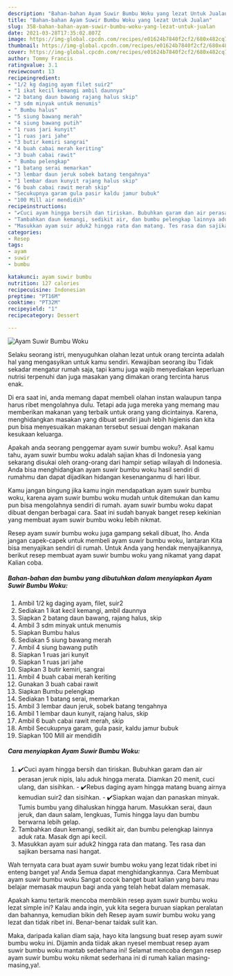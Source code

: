 ```yaml
---
description: "Bahan-bahan Ayam Suwir Bumbu Woku yang lezat Untuk Jualan"
title: "Bahan-bahan Ayam Suwir Bumbu Woku yang lezat Untuk Jualan"
slug: 358-bahan-bahan-ayam-suwir-bumbu-woku-yang-lezat-untuk-jualan
date: 2021-03-28T17:35:02.807Z
image: https://img-global.cpcdn.com/recipes/e01624b7840f2cf2/680x482cq70/ayam-suwir-bumbu-woku-foto-resep-utama.jpg
thumbnail: https://img-global.cpcdn.com/recipes/e01624b7840f2cf2/680x482cq70/ayam-suwir-bumbu-woku-foto-resep-utama.jpg
cover: https://img-global.cpcdn.com/recipes/e01624b7840f2cf2/680x482cq70/ayam-suwir-bumbu-woku-foto-resep-utama.jpg
author: Tommy Francis
ratingvalue: 3.1
reviewcount: 13
recipeingredient:
- "1/2 kg daging ayam filet suir2"
- "1 ikat kecil kemangi ambil daunnya"
- "2 batang daun bawang rajang halus skip"
- "3 sdm minyak untuk menumis"
- " Bumbu halus"
- "5 siung bawang merah"
- "4 siung bawang putih"
- "1 ruas jari kunyit"
- "1 ruas jari jahe"
- "3 butir kemiri sangrai"
- "4 buah cabai merah keriting"
- "3 buah cabai rawit"
- " Bumbu pelengkap"
- "1 batang serai memarkan"
- "3 lembar daun jeruk sobek batang tengahnya"
- "1 lembar daun kunyit rajang halus skip"
- "6 buah cabai rawit merah skip"
- "Secukupnya garam gula pasir kaldu jamur bubuk"
- "100 Mill air mendidih"
recipeinstructions:
- "✔️Cuci ayam hingga bersih dan tiriskan. Bubuhkan garam dan air perasan jeruk nipis, lalu aduk hingga merata. Diamkan 20 menit, cuci ulang, dan sisihkan. ✔️Rebus daging ayam hingga matang buang airnya kemudian suir2 dan sisihkan. ✔️Siapkan wajan dan panaskan minyak. Tumis bumbu yang dihaluskan hingga harum. Masukkan serai, daun jeruk, dan daun salam, lengkuas, Tumis hingga layu dan bumbu berwarna lebih gelap."
- "Tambahkan daun kemangi, sedikit air, dan bumbu pelengkap lainnya aduk rata. Masak dgn api kecil."
- "Masukkan ayam suir aduk2 hingga rata dan matang. Tes rasa dan sajikan bersama nasi hangat."
categories:
- Resep
tags:
- ayam
- suwir
- bumbu

katakunci: ayam suwir bumbu 
nutrition: 127 calories
recipecuisine: Indonesian
preptime: "PT16M"
cooktime: "PT32M"
recipeyield: "1"
recipecategory: Dessert

---
```



![Ayam Suwir Bumbu Woku](https://img-global.cpcdn.com/recipes/e01624b7840f2cf2/680x482cq70/ayam-suwir-bumbu-woku-foto-resep-utama.jpg)

Selaku seorang istri, menyuguhkan olahan lezat untuk orang tercinta adalah hal yang mengasyikan untuk kamu sendiri. Kewajiban seorang ibu Tidak sekadar mengatur rumah saja, tapi kamu juga wajib menyediakan keperluan nutrisi terpenuhi dan juga masakan yang dimakan orang tercinta harus enak.

Di era  saat ini, anda memang dapat membeli olahan instan walaupun tanpa harus ribet mengolahnya dulu. Tetapi ada juga mereka yang memang mau memberikan makanan yang terbaik untuk orang yang dicintainya. Karena, menghidangkan masakan yang dibuat sendiri jauh lebih higienis dan kita pun bisa menyesuaikan makanan tersebut sesuai dengan makanan kesukaan keluarga. 



Apakah anda seorang penggemar ayam suwir bumbu woku?. Asal kamu tahu, ayam suwir bumbu woku adalah sajian khas di Indonesia yang sekarang disukai oleh orang-orang dari hampir setiap wilayah di Indonesia. Anda bisa menghidangkan ayam suwir bumbu woku hasil sendiri di rumahmu dan dapat dijadikan hidangan kesenanganmu di hari libur.

Kamu jangan bingung jika kamu ingin mendapatkan ayam suwir bumbu woku, karena ayam suwir bumbu woku mudah untuk ditemukan dan kamu pun bisa mengolahnya sendiri di rumah. ayam suwir bumbu woku dapat dibuat dengan berbagai cara. Saat ini sudah banyak banget resep kekinian yang membuat ayam suwir bumbu woku lebih nikmat.

Resep ayam suwir bumbu woku juga gampang sekali dibuat, lho. Anda jangan capek-capek untuk membeli ayam suwir bumbu woku, lantaran Kita bisa menyajikan sendiri di rumah. Untuk Anda yang hendak menyajikannya, berikut resep membuat ayam suwir bumbu woku yang nikamat yang dapat Kalian coba.

<!--inarticleads1-->

##### Bahan-bahan dan bumbu yang dibutuhkan dalam menyiapkan Ayam Suwir Bumbu Woku:

1. Ambil 1/2 kg daging ayam, filet, suir2
1. Sediakan 1 ikat kecil kemangi, ambil daunnya
1. Siapkan 2 batang daun bawang, rajang halus, skip
1. Ambil 3 sdm minyak untuk menumis
1. Siapkan  Bumbu halus
1. Sediakan 5 siung bawang merah
1. Ambil 4 siung bawang putih
1. Siapkan 1 ruas jari kunyit
1. Siapkan 1 ruas jari jahe
1. Siapkan 3 butir kemiri, sangrai
1. Ambil 4 buah cabai merah keriting
1. Gunakan 3 buah cabai rawit
1. Siapkan  Bumbu pelengkap
1. Sediakan 1 batang serai, memarkan
1. Ambil 3 lembar daun jeruk, sobek batang tengahnya
1. Ambil 1 lembar daun kunyit, rajang halus, skip
1. Ambil 6 buah cabai rawit merah, skip
1. Ambil Secukupnya garam, gula pasir, kaldu jamur bubuk
1. Siapkan 100 Mill air mendidih




<!--inarticleads2-->

##### Cara menyiapkan Ayam Suwir Bumbu Woku:

1. ✔️Cuci ayam hingga bersih dan tiriskan. Bubuhkan garam dan air perasan jeruk nipis, lalu aduk hingga merata. Diamkan 20 menit, cuci ulang, dan sisihkan. - ✔️Rebus daging ayam hingga matang buang airnya kemudian suir2 dan sisihkan. - ✔️Siapkan wajan dan panaskan minyak. Tumis bumbu yang dihaluskan hingga harum. Masukkan serai, daun jeruk, dan daun salam, lengkuas, Tumis hingga layu dan bumbu berwarna lebih gelap.
1. Tambahkan daun kemangi, sedikit air, dan bumbu pelengkap lainnya aduk rata. Masak dgn api kecil.
1. Masukkan ayam suir aduk2 hingga rata dan matang. Tes rasa dan sajikan bersama nasi hangat.




Wah ternyata cara buat ayam suwir bumbu woku yang lezat tidak ribet ini enteng banget ya! Anda Semua dapat menghidangkannya. Cara Membuat ayam suwir bumbu woku Sangat cocok banget buat kalian yang baru mau belajar memasak maupun bagi anda yang telah hebat dalam memasak.

Apakah kamu tertarik mencoba membikin resep ayam suwir bumbu woku lezat simple ini? Kalau anda ingin, yuk kita segera buruan siapkan peralatan dan bahannya, kemudian bikin deh Resep ayam suwir bumbu woku yang lezat dan tidak ribet ini. Benar-benar taidak sulit kan. 

Maka, daripada kalian diam saja, hayo kita langsung buat resep ayam suwir bumbu woku ini. Dijamin anda tiidak akan nyesel membuat resep ayam suwir bumbu woku mantab sederhana ini! Selamat mencoba dengan resep ayam suwir bumbu woku nikmat sederhana ini di rumah kalian masing-masing,ya!.


